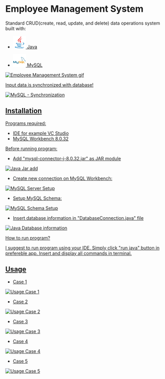 # Employee Management System

Standard CRUD(create, read, update, and delete) data operations system built with:

- <p align="left"> <a href="https://www.java.com" target="_blank" rel="noreferrer"> <img src="https://raw.githubusercontent.com/devicons/devicon/master/icons/java/java-original.svg" alt="java" width="40" height="40"/> Java
- <a href="https://www.mysql.com/" target="_blank" rel="noreferrer"> <img src="https://raw.githubusercontent.com/devicons/devicon/master/icons/mysql/mysql-original-wordmark.svg" alt="mysql" width="40" height="40"/> MySQL

![Employee Management System gif](https://user-images.githubusercontent.com/115106367/224393829-6a40d03f-429a-4e75-a3c0-1ed0c1ec7fc4.gif)

Input data is synchronized with database!

![MySQL - Synchronization](https://user-images.githubusercontent.com/115106367/225976156-ce3c0ac5-5805-4015-9645-0ab851ff8de6.jpg)
  
## Installation

Programs required:
- IDE for example VC Studio
- MySQL Workbench 8.0.32

Before running program:
- Add "mysql-connector-j-8.0.32.jar" as JAR module

![Java Jar add](https://user-images.githubusercontent.com/115106367/224393924-d00c50b0-4ab1-4540-a820-0a0e46710801.jpg)
- Create new connection on MySQL Workbench:

![MySQL Server Setup](https://user-images.githubusercontent.com/115106367/224393983-2f199efc-5137-46f7-ab48-01795bf752cd.jpg)
- Setup MySQL Schema:

![MySQL Schema Setup](https://user-images.githubusercontent.com/115106367/224394100-688fef12-4cd6-4f76-a248-86bfd2739d7e.jpg)

- Insert database information in "DatabaseConnection.java" file

![Java Database information](https://user-images.githubusercontent.com/115106367/224394157-81f60182-7e6f-427c-ba4e-19a542b12fc5.jpg)

How to run program?

I suggest to run program using your IDE. Simply click "run java" button in prefereble app. Insert and display all commands in terminal.
## Usage

- Case 1

![Usage Case 1](https://user-images.githubusercontent.com/115106367/224394289-78ea7a91-2d2e-4e34-9d6b-f216251ccff7.jpg)
- Case 2

![Usage Case 2](https://user-images.githubusercontent.com/115106367/224394309-f794789e-f91e-4e70-aeae-6617d6f37f8e.jpg)
- Case 3

![Usage Case 3](https://user-images.githubusercontent.com/115106367/224394344-0fe5894c-b7da-4a58-bd3a-06e52b489736.jpg)
- Case 4

![Usage Case 4](https://user-images.githubusercontent.com/115106367/224394368-da6f9fe3-9ef7-4ffc-8ecd-3279e0325a11.jpg)
- Case 5

![Usage Case 5](https://user-images.githubusercontent.com/115106367/224394397-dc0338d7-fa35-4dc1-ab04-2210d0fc4396.jpg)
